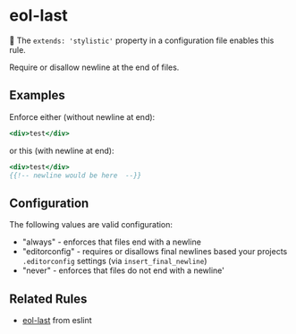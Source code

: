 # eol-last

:dress: The `extends: 'stylistic'` property in a configuration file enables this rule.

Require or disallow newline at the end of files.

## Examples

Enforce either (without newline at end):

```hbs
<div>test</div>
```

or this (with newline at end):

```hbs
<div>test</div>
{{!-- newline would be here  --}}
```

## Configuration

The following values are valid configuration:

* "always" - enforces that files end with a newline
* "editorconfig" - requires or disallows final newlines based your projects `.editorconfig` settings (via `insert_final_newline`)
* "never" - enforces that files do not end with a newline'

## Related Rules

* [eol-last](https://eslint.org/docs/rules/eol-last) from eslint
